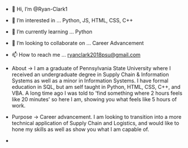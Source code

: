 - 👋 Hi, I’m @Ryan-Clark1
- 👀 I’m interested in ... Python, JS, HTML, CSS, C++
- 🌱 I’m currently learning ... Python
- 💞️ I’m looking to collaborate on ... Career Advancement
- 📫 How to reach me ... ryanclark2018psu@gmail.com

- About -> I am a graduate of Pennsylvania State University where I received an undergraduate degree in Supply Chain & Information Systems as well as a minor in Information Systems. I have formal education in SQL, but am self taught in Python, HTML, CSS, C++, and VBA. A long time ago I was told to 'find something where 2 hours feels like 20 minutes' so here I am, showing you what feels like 5 hours of work.

- Purpose -> Career advancement. I am looking to transition into a more technical application of Supply Chain and Logistics, and would like to hone my skills as well as show you what I am capable of.
- 
<!---
Ryan-Clark1/Ryan-Clark1 is a ✨ special ✨ repository because its `README.md` (this file) appears on your GitHub profile.
You can click the Preview link to take a look at your changes.
--->
